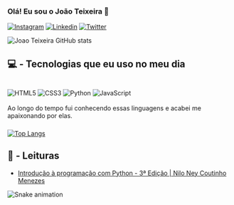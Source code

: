 ### Olá! Eu sou o João Teixeira 👋

[![Instagram](https://img.shields.io/badge/Instagram-E4405F?style=for-the-badge&logo=instagram&logoColor=white)](https://www.instagram.com/j0a0teixeira/)
[![Linkedin](https://img.shields.io/badge/LinkedIn-0077B5?style=for-the-badge&logo=linkedin&logoColor=white)](https://www.linkedin.com/in/jo%C3%A3o-vitor-teixeira-da-silva-8303011a4/)
[![Twitter](https://img.shields.io/badge/Twitter-1DA1F2?style=for-the-badge&logo=twitter&logoColor=white)](https://mobile.twitter.com/teixeiradixx)

![Joao Teixeira GitHub stats](https://github-readme-stats.vercel.app/api?username=jaoteixeira&show_icons=true&theme=radical)

## 💻 - Tecnologias que eu uso no meu dia 

<div style="display: inline_block"><br/>
    <img align="center" alt= "HTML5" src="https://img.shields.io/badge/HTML-239120?style=for-the-badge&logo=html5&logoColor=white"/>
    <img align="center" alt= "CSS3" src="https://img.shields.io/badge/CSS3-1572B6?style=for-the-badge&logo=css3&logoColor=white"/>
    <img align="center" alt= "Python" src="https://img.shields.io/badge/Python-14354C?style=for-the-badge&logo=python&logoColor=white"/>
    <img align="center" alt= "JavaScript" src="https://img.shields.io/badge/JavaScript-323330?style=for-the-badge&logo=javascript&logoColor=F7DF1E"/>
</div><br/>
 Ao longo do tempo fui conhecendo essas linguagens e acabei me apaixonando por elas.

###
[![Top Langs](https://github-readme-stats.vercel.app/api/top-langs/?username=jaoteixeira&layout=compact)](https://github.com/jaoteixeira/github-readme-stats)

## 📖 - Leituras
- [Introdução à programação com Python - 3ª Edição | Nilo Ney Coutinho Menezes](https://www.novatec.com.br/livros/introducao-python-3ed/)

![Snake animation](https://github.com/jaoteixeira/jaoteixeira/blob/output/github-contribution-grid-snake.svg)
